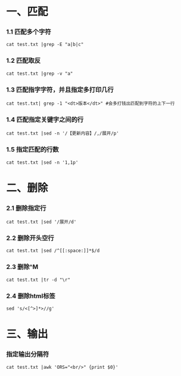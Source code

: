 # 一、匹配

### 1.1 匹配多个字符
```
cat test.txt |grep -E "a|b|c"
```
### 1.2 匹配取反
```
cat test.txt |grep -v "a"
```
### 1.3 匹配指字字符，并且指定多打印几行
```
cat test.txt| grep -1 "<dt>版本</dt>" #会多打钱出匹配到字符的上下一行
```
### 1.4 匹配指定关键字之间的行
```
cat test.txt |sed -n '/【更新内容】/,/展开/p'
```
### 1.5 指定匹配的行数
```
cat test.txt |sed -n '1,1p'
```
# 二、删除

### 2.1 删除指定行
```
cat test.txt |sed '/展开/d'
```
### 2.2 删除开头空行
```
cat test.txt |sed /^[[:space:]]*$/d
```
### 2.3 删除^M
```
cat test.txt |tr -d "\r"
```

### 2.4 删除html标签
```
sed 's/<[^>]*>//g'
```
# 三、输出

### 指定输出分隔符
```
cat test.txt |awk 'ORS="<br/>" {print $0}'
```


